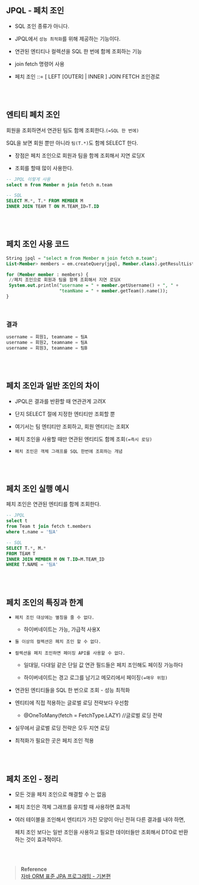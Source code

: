 ## JPQL - 페치 조인

- SQL 조인 종류가 아니다.

- JPQL에서 `성능 최적화`를 위해 제공하는 기능이다.
- 연관된 엔티티나 컬렉션을 SQL 한 번에 함께 조회하는 기능
- join fetch 명령어 사용
- 페치 조인 ::= [ LEFT [OUTER] | INNER ] JOIN FETCH 조인경로

<br/><br/>

## 엔티티 페치 조인

회원을 조회하면서 연관된 팀도 함께 조회한다.`(=SQL 한 번에)`

SQL을 보면 회원 뿐만 아니라 `팀(T.*)`도 함께 SELECT 한다.

- 장점은 페치 조인으로 회원과 팀을 함께 조회해서 지연 로딩X

- 조회를 할때 많이 사용한다.

```sql
-- JPQL 이렇게 사용
select m from Member m join fetch m.team

-- SQL
SELECT M.*, T.* FROM MEMBER M
INNER JOIN TEAM T ON M.TEAM_ID=T.ID
```

<br/><br/>

## 페치 조인 사용 코드

```sql
String jpql = "select m from Member m join fetch m.team";
List<Member> members = em.createQuery(jpql, Member.class).getResultList();

for (Member member : members) {
 //페치 조인으로 회원과 팀을 함께 조회해서 지연 로딩X
 System.out.println("username = " + member.getUsername() + ", " +
                    "teamName = " + member.getTeam().name());
}
```

<br/>

### 결과

```sql
username = 회원1, teamname = 팀A
username = 회원2, teamname = 팀A
username = 회원3, teamname = 팀B
```

<br/><br/>

## 페치 조인과 일반 조인의 차이

- JPQL은 결과를 반환할 때 연관관계 고려X

- 단지 SELECT 절에 지정한 엔티티만 조회할 뿐
- 여기서는 팀 엔티티만 조회하고, 회원 엔티티는 조회X
- 페치 조인을 사용할 때만 연관된 엔티티도 함께 조회`(=즉시 로딩)`
- `페치 조인은 객체 그래프를 SQL 한번에 조회하는 개념`

<br/><br/>

## 페치 조인 실행 예시

페치 조인은 연관된 엔티티를 함께 조회한다.

```sql
-- JPQL
select t
from Team t join fetch t.members
where t.name = '팀A'

-- SQL
SELECT T.*, M.*
FROM TEAM T
INNER JOIN MEMBER M ON T.ID=M.TEAM_ID
WHERE T.NAME = '팀A'
```

<br/><br/>

## 페치 조인의 특징과 한계

- `페치 조인 대상에는 별칭을 줄 수 없다.`

    - 하이버네이트는 가능, 가급적 사용X

- `둘 이상의 컬렉션은 페치 조인 할 수 없다.`
- `컬렉션을 페치 조인하면 페이징 API를 사용할 수 없다.`
    - 일대일, 다대일 같은 단일 값 연관 필드들은 페치 조인해도 페이징 가능하다

    - 하이버네이트는 경고 로그를 남기고 메모리에서 페이징`(=매우 위험)`
- 연관된 엔티티들을 SQL 한 번으로 조회 - 성능 최적화

- 엔티티에 직접 적용하는 글로벌 로딩 전략보다 우선함
    - @OneToMany(fetch = FetchType.LAZY) //글로벌 로딩 전략

- 실무에서 글로벌 로딩 전략은 모두 지연 로딩
- 최적화가 필요한 곳은 페치 조인 적용

<br/><br/>

## 페치 조인 - 정리

- 모든 것을 페치 조인으로 해결할 수 는 없음
- 페치 조인은 객체 그래프를 유지할 때 사용하면 효과적
- 여러 테이블을 조인해서 엔티티가 가진 모양이 아닌 전혀 다른 결과를 내야 하면,
    
    페치 조인 보다는 일반 조인을 사용하고 필요한 데이터들만 조회해서 DTO로 반환하는 것이 효과적이다.


<br/><br/>

>**Reference** <br/>[자바 ORM 표준 JPA 프로그래밍 - 기본편](https://www.inflearn.com/course/ORM-JPA-Basic)


